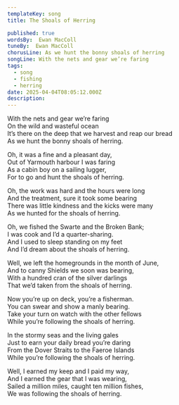 ```yaml
---
templateKey: song
title: The Shoals of Herring

published: true
wordsBy:  Ewan MacColl
tuneBy:  Ewan MacColl
chorusLine: As we hunt the bonny shoals of herring
songLine: With the nets and gear we’re faring
tags:
  - song
  - fishing
  - herring
date: 2025-04-04T08:05:12.000Z
description: 
---
```


With the nets and gear we’re faring\
On the wild and wasteful ocean\
It’s there on the deep that we harvest and reap our bread\
As we hunt the bonny shoals of herring.

Oh, it was a fine and a pleasant day,\
Out of Yarmouth harbour I was faring\
As a cabin boy on a sailing lugger,\
For to go and hunt the shoals of herring.

Oh, the work was hard and the hours were long\
And the treatment, sure it took some bearing\
There was little kindness and the kicks were many\
As we hunted for the shoals of herring.

Oh, we fished the Swarte and the Broken Bank;\
I was cook and I’d a quarter-sharing.\
And I used to sleep standing on my feet\
And I’d dream about the shoals of herring.

Well, we left the homegrounds in the month of June,\
And to canny Shields we soon was bearing,\
With a hundred cran of the silver darlings\
That we’d taken from the shoals of herring.

Now you’re up on deck, you’re a fisherman.\
You can swear and show a manly bearing.\
Take your turn on watch with the other fellows\
While you’re following the shoals of herring.

In the stormy seas and the living gales\
Just to earn your daily bread you’re daring\
From the Dover Straits to the Faeroe Islands\
While you’re following the shoals of herring.

Well, I earned my keep and I paid my way,\
And I earned the gear that I was wearing,\
Sailed a million miles, caught ten million fishes,\
We was following the shoals of herring.
